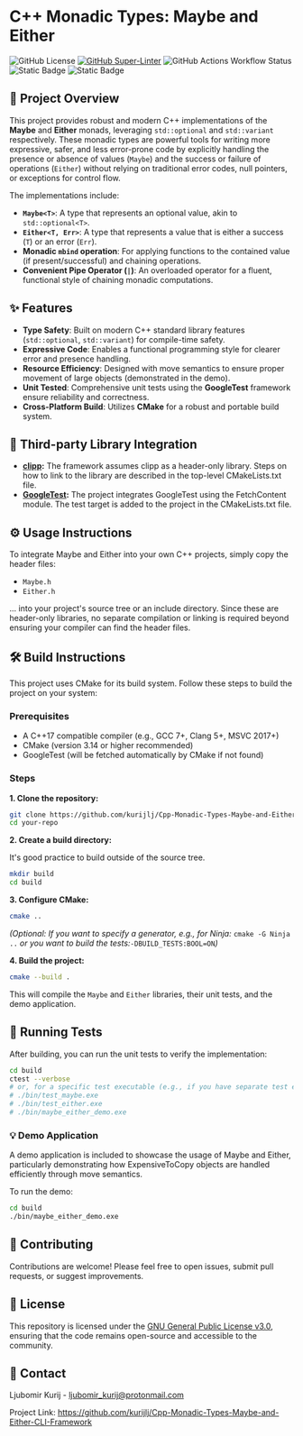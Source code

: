 # C++ Monadic Types: Maybe and Either

![GitHub License](https://img.shields.io/github/license/kurijlj/Cpp-Monadic-Types-Maybe-and-Either-CLI-Framework)
[![GitHub Super-Linter](https://github.com/kurijlj/Cpp-Monadic-Types-Maybe-and-Either-CLI-Framework/actions/workflows/code-syntax-style-check.yml/badge.svg)](https://github.com/marketplace/actions/super-linter)
![GitHub Actions Workflow Status](https://img.shields.io/github/actions/workflow/status/kurijlj/Cpp-Monadic-Types-Maybe-and-Either-CLI-Framework/cmake-multi-platform.yml?branch=main&event=push&style=flat&logo=cmake&label=CMake%20build&labelColor=%23064F8C)
![Static Badge](https://img.shields.io/badge/-v17-%23ffffff?style=flat&logo=cplusplus&labelColor=%2300599C)
![Static Badge](https://img.shields.io/badge/-3.14-%23ffffff?style=flat&logo=cmake&labelColor=%23064F8C)

## 🚀 Project Overview

This project provides robust and modern C++ implementations of the **Maybe** and
**Either** monads, leveraging `std::optional` and `std::variant` respectively.
These monadic types are powerful tools for writing more expressive, safer, and
less error-prone code by explicitly handling the presence or absence of values
(`Maybe`) and the success or failure of operations (`Either`) without relying on
traditional error codes, null pointers, or exceptions for control flow.

The implementations include:

* **`Maybe<T>`**: A type that represents an optional value,
akin to `std::optional<T>`.
* **`Either<T, Err>`**: A type that represents a value that is either a success
(`T`) or an error (`Err`).
* **Monadic `mbind` operation**: For applying functions to the contained value
(if present/successful) and chaining operations.
* **Convenient Pipe Operator (`|`)**: An overloaded operator for a fluent,
functional style of chaining monadic computations.

## ✨ Features

* **Type Safety**: Built on modern C++ standard library features
(`std::optional`, `std::variant`) for compile-time safety.
* **Expressive Code**: Enables a functional programming style for clearer error
and presence handling.
* **Resource Efficiency**: Designed with move semantics to ensure proper
movement of large objects (demonstrated in the demo).
* **Unit Tested**: Comprehensive unit tests using the **GoogleTest** framework
ensure reliability and correctness.
* **Cross-Platform Build**: Utilizes **CMake** for a robust and
portable build system.

## 🧩 Third-party Library Integration

* **[clipp](https://github.com/muellan/clipp):** The framework assumes clipp as
  a header-only library. Steps on how to link to the library are described in
  the top-level CMakeLists.txt file.
* **[GoogleTest](https://github.com/google/googletest):** The project integrates
  GoogleTest using the FetchContent module. The test target is added
  to the project in the CMakeLists.txt file.

## ⚙️ Usage Instructions

To integrate Maybe and Either into your own C++ projects, simply copy the header
files:

* `Maybe.h`
* `Either.h`

... into your project's source tree or an include directory. Since these are
header-only libraries, no separate compilation or linking is required beyond
ensuring your compiler can find the header files.

## 🛠️ Build Instructions

This project uses CMake for its build system. Follow these steps to build the
project on your system:

### Prerequisites

* A C++17 compatible compiler (e.g., GCC 7+, Clang 5+, MSVC 2017+)
* CMake (version 3.14 or higher recommended)
* GoogleTest (will be fetched automatically by CMake if not found)

### Steps

**1. Clone the repository:**

```bash
git clone https://github.com/kurijlj/Cpp-Monadic-Types-Maybe-and-Either-CLI-Framework
cd your-repo
```

**2. Create a build directory:**

It's good practice to build outside of the source tree.

```bash
mkdir build
cd build
```

**3. Configure CMake:**

  ```bash
  cmake ..
  ```

*(Optional: If you want to specify a generator, e.g., for Ninja:* `cmake -G Ninja ..`
*or you want to build the tests:*`-DBUILD_TESTS:BOOL=ON`*)*

**4. Build the project:**

```bash
cmake --build .
```

This will compile the `Maybe` and `Either` libraries, their unit tests, and
the demo application.

## 🧪 Running Tests

After building, you can run the unit tests to verify the implementation:

```bash
cd build
ctest --verbose
# or, for a specific test executable (e.g., if you have separate test executables for Maybe and Either)
# ./bin/test_maybe.exe
# ./bin/test_either.exe
# ./bin/maybe_either_demo.exe
```

### 💡 Demo Application

A demo application is included to showcase the usage of Maybe and Either,
particularly demonstrating how ExpensiveToCopy objects are handled efficiently
through move semantics.

To run the demo:

```bash
cd build
./bin/maybe_either_demo.exe
```

## 🤝 Contributing

Contributions are welcome! Please feel free to open issues, submit pull
requests, or suggest improvements.

## 📄 License

This repository is licensed under the [GNU General Public License
v3.0](LICENSE), ensuring that the code remains open-source and accessible to the
community.

## 📧 Contact

Ljubomir Kurij - <ljubomir_kurij@protonmail.com>

Project Link: <https://github.com/kurijlj/Cpp-Monadic-Types-Maybe-and-Either-CLI-Framework>
